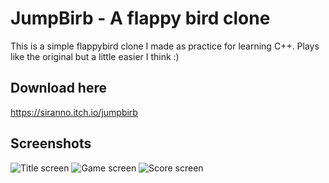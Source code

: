 
# JumpBirb - A flappy bird clone

This is a simple flappybird clone I made as practice for learning C++.
Plays like the original but a little easier I think :)

## Download  here
https://siranno.itch.io/jumpbirb

## Screenshots

![Title screen](/Screenshots/Title)
![Game screen](/Screenshots/Game)
![Score screen](/Screenshots/Score)
